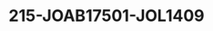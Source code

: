 ---
title: 215-JOAB17501-JOL1409
image: /v1543919832/viterbo/215-JOAB17501-JOL1409.jpg
brand: jolie
layout: vestito
---